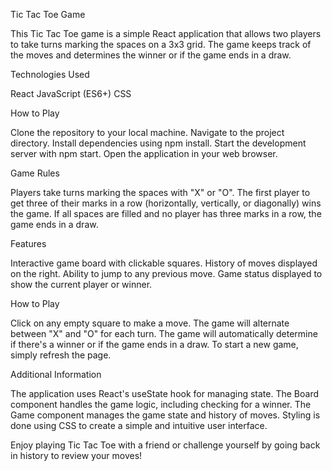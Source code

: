 
Tic Tac Toe Game

This Tic Tac Toe game is a simple React application that allows two players to take turns marking the spaces on a 3x3 grid. The game keeps track of the moves and determines the winner or if the game ends in a draw.


Technologies Used

React
JavaScript (ES6+)
CSS


How to Play

Clone the repository to your local machine.
Navigate to the project directory.
Install dependencies using npm install.
Start the development server with npm start.
Open the application in your web browser.


Game Rules

Players take turns marking the spaces with "X" or "O".
The first player to get three of their marks in a row (horizontally, vertically, or diagonally) wins the game.
If all spaces are filled and no player has three marks in a row, the game ends in a draw.


Features

Interactive game board with clickable squares.
History of moves displayed on the right.
Ability to jump to any previous move.
Game status displayed to show the current player or winner.


How to Play

Click on any empty square to make a move.
The game will alternate between "X" and "O" for each turn.
The game will automatically determine if there's a winner or if the game ends in a draw.
To start a new game, simply refresh the page.


Additional Information

The application uses React's useState hook for managing state.
The Board component handles the game logic, including checking for a winner.
The Game component manages the game state and history of moves.
Styling is done using CSS to create a simple and intuitive user interface.


Enjoy playing Tic Tac Toe with a friend or challenge yourself by going back in history to review your moves!

